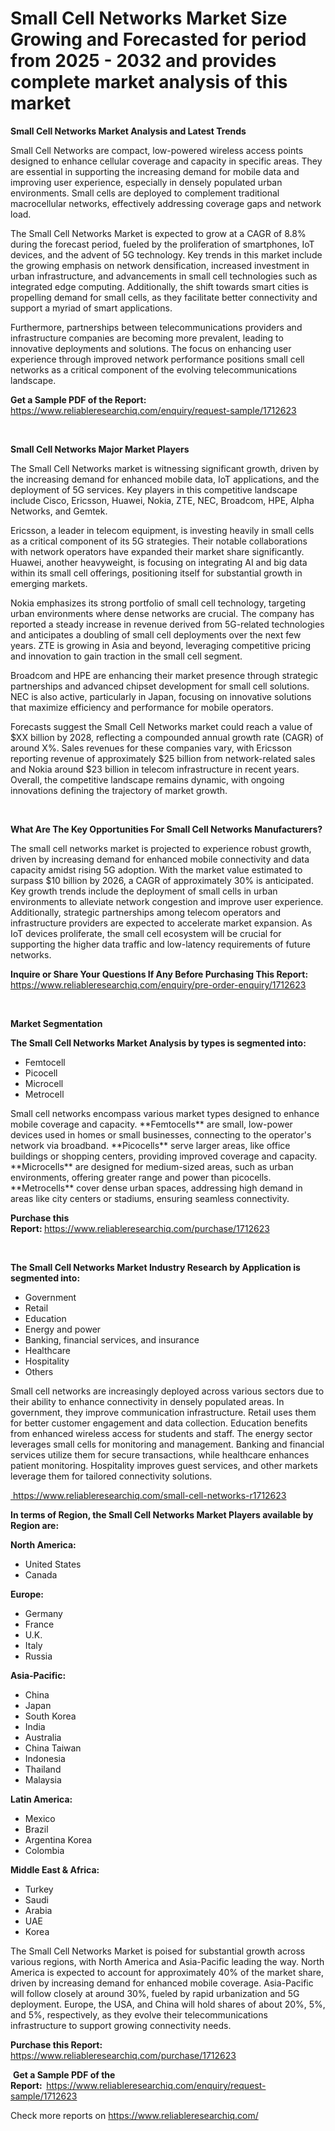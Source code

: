 <p><h1>Small Cell Networks Market Size Growing and Forecasted for period from 2025 - 2032 and provides complete market analysis of this market</h1></p><p><strong>Small Cell Networks Market Analysis and Latest Trends</strong></p>
<p><p>Small Cell Networks are compact, low-powered wireless access points designed to enhance cellular coverage and capacity in specific areas. They are essential in supporting the increasing demand for mobile data and improving user experience, especially in densely populated urban environments. Small cells are deployed to complement traditional macrocellular networks, effectively addressing coverage gaps and network load.</p><p>The Small Cell Networks Market is expected to grow at a CAGR of 8.8% during the forecast period, fueled by the proliferation of smartphones, IoT devices, and the advent of 5G technology. Key trends in this market include the growing emphasis on network densification, increased investment in urban infrastructure, and advancements in small cell technologies such as integrated edge computing. Additionally, the shift towards smart cities is propelling demand for small cells, as they facilitate better connectivity and support a myriad of smart applications.</p><p>Furthermore, partnerships between telecommunications providers and infrastructure companies are becoming more prevalent, leading to innovative deployments and solutions. The focus on enhancing user experience through improved network performance positions small cell networks as a critical component of the evolving telecommunications landscape.</p></p>
<p><strong>Get a Sample PDF of the Report:&nbsp;</strong> <a href="https://www.reliableresearchiq.com/enquiry/request-sample/1712623?utm_campaign=1743&utm_medium=2&utm_source=Github&utm_content=ia&utm_term=15022025&utm_id=small-cell-networks">https://www.reliableresearchiq.com/enquiry/request-sample/1712623</a></p>
<p>&nbsp;</p>
<p><strong>Small Cell Networks Major Market Players</strong></p>
<p><p>The Small Cell Networks market is witnessing significant growth, driven by the increasing demand for enhanced mobile data, IoT applications, and the deployment of 5G services. Key players in this competitive landscape include Cisco, Ericsson, Huawei, Nokia, ZTE, NEC, Broadcom, HPE, Alpha Networks, and Gemtek. </p><p>Ericsson, a leader in telecom equipment, is investing heavily in small cells as a critical component of its 5G strategies. Their notable collaborations with network operators have expanded their market share significantly. Huawei, another heavyweight, is focusing on integrating AI and big data within its small cell offerings, positioning itself for substantial growth in emerging markets.</p><p>Nokia emphasizes its strong portfolio of small cell technology, targeting urban environments where dense networks are crucial. The company has reported a steady increase in revenue derived from 5G-related technologies and anticipates a doubling of small cell deployments over the next few years. ZTE is growing in Asia and beyond, leveraging competitive pricing and innovation to gain traction in the small cell segment.</p><p>Broadcom and HPE are enhancing their market presence through strategic partnerships and advanced chipset development for small cell solutions. NEC is also active, particularly in Japan, focusing on innovative solutions that maximize efficiency and performance for mobile operators.</p><p>Forecasts suggest the Small Cell Networks market could reach a value of $XX billion by 2028, reflecting a compounded annual growth rate (CAGR) of around X%. Sales revenues for these companies vary, with Ericsson reporting revenue of approximately $25 billion from network-related sales and Nokia around $23 billion in telecom infrastructure in recent years. Overall, the competitive landscape remains dynamic, with ongoing innovations defining the trajectory of market growth.</p></p>
<p>&nbsp;</p>
<p><strong>What Are The Key Opportunities For Small Cell Networks Manufacturers?</strong></p>
<p><p>The small cell networks market is projected to experience robust growth, driven by increasing demand for enhanced mobile connectivity and data capacity amidst rising 5G adoption. With the market value estimated to surpass $10 billion by 2026, a CAGR of approximately 30% is anticipated. Key growth trends include the deployment of small cells in urban environments to alleviate network congestion and improve user experience. Additionally, strategic partnerships among telecom operators and infrastructure providers are expected to accelerate market expansion. As IoT devices proliferate, the small cell ecosystem will be crucial for supporting the higher data traffic and low-latency requirements of future networks.</p></p>
<p><strong>Inquire or Share Your Questions If Any Before Purchasing This Report:</strong> <a href="https://www.reliableresearchiq.com/enquiry/pre-order-enquiry/1712623?utm_campaign=1743&utm_medium=2&utm_source=Github&utm_content=ia&utm_term=15022025&utm_id=small-cell-networks">https://www.reliableresearchiq.com/enquiry/pre-order-enquiry/1712623</a></p>
<p>&nbsp;</p>
<p><strong>Market Segmentation</strong></p>
<p><strong>The Small Cell Networks Market Analysis by types is segmented into:</strong></p>
<p><ul><li>Femtocell</li><li>Picocell</li><li>Microcell</li><li>Metrocell</li></ul></p>
<p><p>Small cell networks encompass various market types designed to enhance mobile coverage and capacity. **Femtocells** are small, low-power devices used in homes or small businesses, connecting to the operator's network via broadband. **Picocells** serve larger areas, like office buildings or shopping centers, providing improved coverage and capacity. **Microcells** are designed for medium-sized areas, such as urban environments, offering greater range and power than picocells. **Metrocells** cover dense urban spaces, addressing high demand in areas like city centers or stadiums, ensuring seamless connectivity.</p></p>
<p><strong>Purchase this Report:&nbsp;</strong><a href="https://www.reliableresearchiq.com/purchase/1712623?utm_campaign=1743&utm_medium=2&utm_source=Github&utm_content=ia&utm_term=15022025&utm_id=small-cell-networks">https://www.reliableresearchiq.com/purchase/1712623</a></p>
<p>&nbsp;</p>
<p><strong>The Small Cell Networks Market Industry Research by Application is segmented into:</strong></p>
<p><ul><li>Government</li><li>Retail</li><li>Education</li><li>Energy and power</li><li>Banking, financial services, and insurance</li><li>Healthcare</li><li>Hospitality</li><li>Others</li></ul></p>
<p><p>Small cell networks are increasingly deployed across various sectors due to their ability to enhance connectivity in densely populated areas. In government, they improve communication infrastructure. Retail uses them for better customer engagement and data collection. Education benefits from enhanced wireless access for students and staff. The energy sector leverages small cells for monitoring and management. Banking and financial services utilize them for secure transactions, while healthcare enhances patient monitoring. Hospitality improves guest services, and other markets leverage them for tailored connectivity solutions.</p></p>
<p><a href="https://www.reliableresearchiq.com/small-cell-networks-r1712623?utm_campaign=1743&utm_medium=2&utm_source=Github&utm_content=ia&utm_term=15022025&utm_id=small-cell-networks">&nbsp;https://www.reliableresearchiq.com/small-cell-networks-r1712623</a></p>
<p><strong>In terms of Region, the Small Cell Networks Market Players available by Region are:</strong></p>
<p>
    <p> <strong> North America: </strong>
        <ul>
            <li>United States</li>
            <li>Canada</li>
        </ul>
        </p> 
    <p> <strong> Europe: </strong>
        <ul>
            <li>Germany</li>
            <li>France</li>
            <li>U.K.</li>
            <li>Italy</li>
            <li>Russia</li>
        </ul>
        </p> 
    <p> <strong> Asia-Pacific: </strong>
        <ul>
            <li>China</li>
            <li>Japan</li>
            <li>South Korea</li>
            <li>India</li>
            <li>Australia</li>
            <li>China Taiwan</li>
            <li>Indonesia</li>
            <li>Thailand</li>
            <li>Malaysia</li>
        </ul>
        </p> 
    <p> <strong> Latin America: </strong>
        <ul>
            <li>Mexico</li>
            <li>Brazil</li>
            <li>Argentina Korea</li>
            <li>Colombia</li>
        </ul>
        </p> 
    <p> <strong> Middle East & Africa: </strong>
        <ul>
            <li>Turkey</li>
            <li>Saudi</li>
            <li>Arabia</li>
            <li>UAE</li>
            <li>Korea</li>
        </ul>
    </p>
    </p>
<p><p>The Small Cell Networks Market is poised for substantial growth across various regions, with North America and Asia-Pacific leading the way. North America is expected to account for approximately 40% of the market share, driven by increasing demand for enhanced mobile coverage. Asia-Pacific will follow closely at around 30%, fueled by rapid urbanization and 5G deployment. Europe, the USA, and China will hold shares of about 20%, 5%, and 5%, respectively, as they evolve their telecommunications infrastructure to support growing connectivity needs.</p></p>
<p><strong>Purchase this Report: </strong><a href="https://www.reliableresearchiq.com/purchase/1712623?utm_campaign=1743&utm_medium=2&utm_source=Github&utm_content=ia&utm_term=15022025&utm_id=small-cell-networks">https://www.reliableresearchiq.com/purchase/1712623</a></p>
<p>&nbsp;<strong>Get a Sample PDF of the Report:&nbsp;&nbsp;</strong><a href="https://www.reliableresearchiq.com/enquiry/request-sample/1712623?utm_campaign=1743&utm_medium=2&utm_source=Github&utm_content=ia&utm_term=15022025&utm_id=small-cell-networks">https://www.reliableresearchiq.com/enquiry/request-sample/1712623</a></p>
<p><strong></strong></p>
<p>Check more reports on <a href="https://www.reliableresearchiq.com/?utm_campaign=1743&utm_medium=2&utm_source=Github&utm_content=ia&utm_term=15022025&utm_id=small-cell-networks">https://www.reliableresearchiq.com/</a></p>